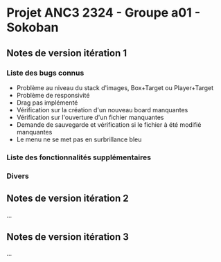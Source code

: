 # Projet ANC3 2324 - Groupe a01 - Sokoban

## Notes de version itération 1

### Liste des bugs connus

* Problème au niveau du stack d'images, Box+Target ou Player+Target
* Problème de responsivité 
* Drag pas implémenté
* Vérification sur la création d'un nouveau board manquantes
* Vérification sur l'ouverture d'un fichier manquantes
* Demande de sauvegarde et vérification si le fichier à été modifié manquantes
* Le menu ne se met pas en surbrillance bleu

### Liste des fonctionnalités supplémentaires

### Divers

## Notes de version itération 2

...

## Notes de version itération 3

...
